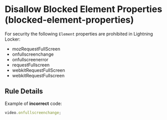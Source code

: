 # Disallow Blocked Element Properties (blocked-element-properties)

For security the following `Element` properties are prohibited in Lightning Locker:
-   mozRequestFullScreen
-   onfullscreenchange
-   onfullscreenerror
-   requestFullscreen
-   webkitRequestFullScreen
-   webkitRequestFullscreen

## Rule Details

Example of **incorrect** code:

```js
video.onfullscreenchange;
```
